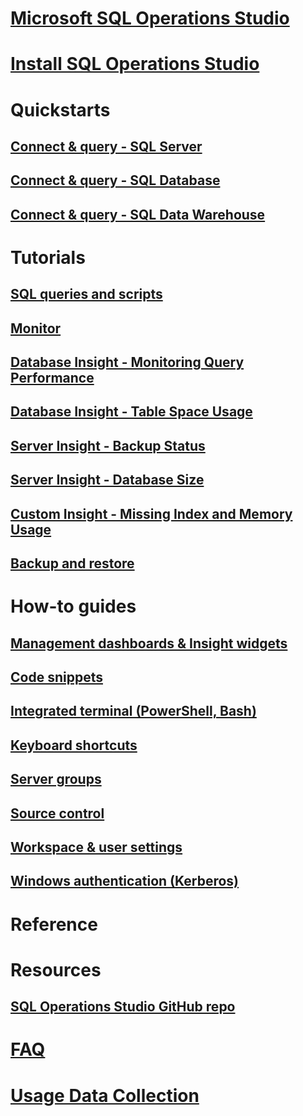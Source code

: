 # [Microsoft SQL Operations Studio](overview.md)
# [Install SQL Operations Studio](download.md)
# Quickstarts
## [Connect & query - SQL Server](get-started-sql-server.md)
## [Connect & query - SQL Database](get-started-sql-database.md)
## [Connect & query - SQL Data Warehouse](get-started-sql-dw.md)
# Tutorials
## [SQL queries and scripts](tutorial-modern-code-flow-sql-server.md) 
## [Monitor](tutorial-monitoring-sql-server.md)
## [Database Insight - Monitoring Query Performance](tutorial-qds-sql-server.md)
## [Database Insight - Table Space Usage](tutorial-table-space-sql-server.md)
## [Server Insight - Backup Status](tutorial-backup-status-sql-server.md)
## [Server Insight - Database Size](tutorial-db-size-sql-server.md)
## [Custom Insight - Missing Index and Memory Usage](tutorial-build-custom-insight-sql-server.md) 
## [Backup and restore](tutorial-backup-restore-sql-server.md)
# How-to guides
## [Management dashboards & Insight widgets](insight-widgets.md)
## [Code snippets](code-snippets.md)
## [Integrated terminal (PowerShell, Bash)](integrated-terminal.md)
## [Keyboard shortcuts](keyboard-shortcuts.md)
## [Server groups](server-groups.md)
## [Source control](source-control.md)
## [Workspace & user settings](settings.md)
## [Windows authentication (Kerberos)](enable-kerberos.md)
# Reference
# Resources
## [SQL Operations Studio GitHub repo](https://www.github.com/Microsoft/SqlOpsStudio)
# [FAQ](faq.md)
# [Usage Data Collection](usage-data-collection.md)